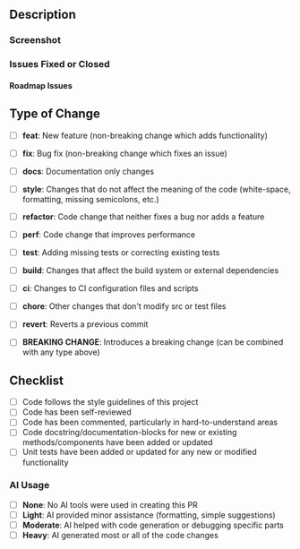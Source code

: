 <!---
    NOTE: DO NOT DELETE ANY COMMENTS OR SECTIONS OF THIS TEMPLATE.
    THEY ARE IMPORTANT FOR THE MAINTAINERS.
    IT IS OKAY TO LEAVE SECTIONS EMPTY AND BOXES UNCHECKED IF THEY DO NOT APPLY TO YOUR PR.
--->

## Description
<!--- Please include a summary of the changes. --->


### Screenshot
<!--- Include screenshots if the changes are UI-related. --->


### Issues Fixed or Closed
<!--- If this PR fixes or closes any issues, please list them here. --->
<!--- Close issue example: `- Closes #1` --->
<!--- Fix bug issue example: `- Fixes #2` --->
<!--- Resolve issue example: `- Resolves #3` --->


#### Roadmap Issues
<!--- If this PR solves any roadmap issues (https://github.com/LizardByte/roadmap/issues), please list them here. --->
<!--- e.g. `- Closes https://github.com/LizardByte/roadmap/issues/1` --->


## Type of Change
<!--- Select the type of change your PR introduces. You can select multiple types. --->
- [ ] **feat**: New feature (non-breaking change which adds functionality)
- [ ] **fix**: Bug fix (non-breaking change which fixes an issue)
- [ ] **docs**: Documentation only changes
- [ ] **style**: Changes that do not affect the meaning of the code (white-space, formatting, missing semicolons, etc.)
- [ ] **refactor**: Code change that neither fixes a bug nor adds a feature
- [ ] **perf**: Code change that improves performance
- [ ] **test**: Adding missing tests or correcting existing tests
- [ ] **build**: Changes that affect the build system or external dependencies
- [ ] **ci**: Changes to CI configuration files and scripts
- [ ] **chore**: Other changes that don't modify src or test files
- [ ] **revert**: Reverts a previous commit
- [ ] **BREAKING CHANGE**: Introduces a breaking change (can be combined with any type above)


## Checklist
<!--- Please check all applicable boxes. If a box does not apply, leave it unchecked. --->
- [ ] Code follows the style guidelines of this project
- [ ] Code has been self-reviewed
- [ ] Code has been commented, particularly in hard-to-understand areas
- [ ] Code docstring/documentation-blocks for new or existing methods/components have been added or updated
- [ ] Unit tests have been added or updated for any new or modified functionality

### AI Usage
<!--- Select the option that best describes AI usage in this PR (choose only one). --->
- [ ] **None**: No AI tools were used in creating this PR
- [ ] **Light**: AI provided minor assistance (formatting, simple suggestions)
- [ ] **Moderate**: AI helped with code generation or debugging specific parts
- [ ] **Heavy**: AI generated most or all of the code changes

